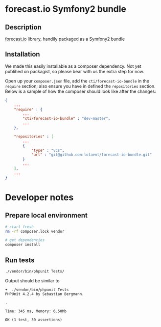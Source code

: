 # forecast.io Symfony2 bundle

## Description
[forecast.io](https://developer.forecast.io/) library, handily packaged as a Symfony2 bundle

## Installation
We made this easily installable as a composer dependency. Not yet publihed on packagist, so please bear with us the extra step for now.

Open up your `composer.json` file, add the `cti/forecast-io-bundle` in the `require` section; also ensure you have in defined the `repositories` section. Below is a sample of how the composer should look like after the changes:
```json
{
	...
	"require" : {
		...
		"cti/forecast-io-bundle" : "dev-master",
		...
	},

    "repositories" : [
    	...
		{
		    "type" : "vcs",
		    "url" : "git@github.com:lolaent/forecast-io-bundle.git"
		}
		...
    ],
    ...	
}
```

# Developer notes

## Prepare local environment
```bash
# start fresh
rm -rf composer.lock vendor

# get dependencies
composer install
```

## Run tests
```bash
./vendor/bin/phpunit Tests/
```

Output should be similar to
```
➜  ./vendor/bin/phpunit Tests
PHPUnit 4.2.4 by Sebastian Bergmann.

.

Time: 345 ms, Memory: 6.50Mb

OK (1 test, 30 assertions)
```
